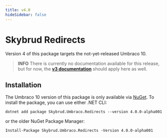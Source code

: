 ```yaml
---
title: v4.0
hideSidebar: false
---
```


# Skybrud Redirects

Version 4 of this package targets the not-yet-released Umbraco 10.

> **INFO**
> There is currently no documentation available for this release, but for now, the [**v3 documentation**](./../v3/) should apply here as well.

## Installation

The Umbraco 10 version of this package is only available via [NuGet](https://www.nuget.org/packages/Skybrud.Umbraco.Redirects). To install the package, you can use either .NET CLI:

```
dotnet add package Skybrud.Umbraco.Redirects --version 4.0.0-alpha001
```

or the older NuGet Package Manager:

```
Install-Package Skybrud.Umbraco.Redirects -Version 4.0.0-alpha001
```